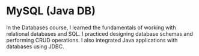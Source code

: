 # MySQL (Java DB)
In the Databases course, I learned the fundamentals of working with relational databases and SQL. I practiced designing database schemas and performing CRUD operations. I also integrated Java applications with databases using JDBC.
